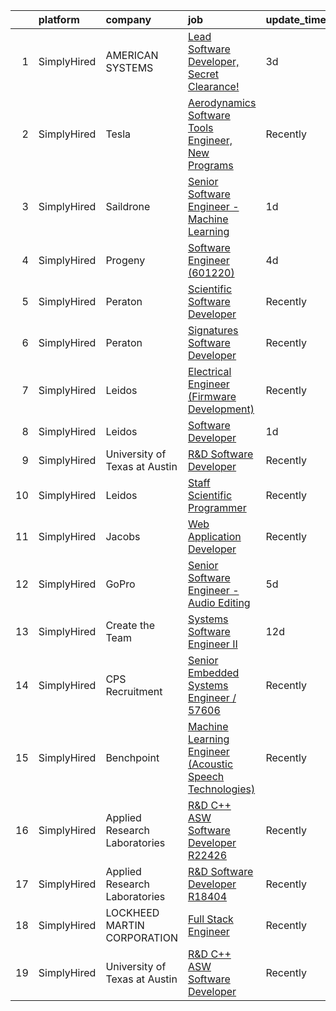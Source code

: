 

|    | platform    | company                       | job                                                                                                                                                                     | update_time   | location       |
|---:|:------------|:------------------------------|:------------------------------------------------------------------------------------------------------------------------------------------------------------------------|:--------------|:---------------|
|  1 | SimplyHired | AMERICAN SYSTEMS              | [Lead Software Developer, Secret Clearance!](https://www.simplyhired.com/job/9wtHng84371GPIrop8cma2StD_Iu4q0PpTLAcrf-5oQd7Cafdm-IQQ?q=acoustic+developer)               | 3d            | Middletown, RI |
|  2 | SimplyHired | Tesla                         | [Aerodynamics Software Tools Engineer, New Programs](https://www.simplyhired.com/job/zO8gcthxFQqgNmwD9bdYUrhRy13Ovr3XTHhU0ibGJoZo7L7tcfLxOw?q=acoustic+developer)       | Recently      | Hawthorne, CA  |
|  3 | SimplyHired | Saildrone                     | [Senior Software Engineer - Machine Learning](https://www.simplyhired.com/job/-sdK6n-s0hJQzQUw9b16U9U7Akd8oZUjwxhns0kTqzN5GNJZaZvqig?q=acoustic+developer)              | 1d            | Alameda, CA    |
|  4 | SimplyHired | Progeny                       | [Software Engineer (601220)](https://www.simplyhired.com/job/rk1SKAtBSoLD4hhGWdYcDNbqSxv4yJslJWhaHb2etLWP_uPrZsovFg?q=acoustic+developer)                               | 4d            | Manassas, VA   |
|  5 | SimplyHired | Peraton                       | [Scientific Software Developer](https://www.simplyhired.com/job/08OFivDkbuFcxr8XGi36-HuAeZOKe1-1TY7cTZaPPnnKkw2ZiXjNEg?q=acoustic+developer)                            | Recently      | Bethesda, MD   |
|  6 | SimplyHired | Peraton                       | [Signatures Software Developer](https://www.simplyhired.com/job/LAy6hx87sOPZG17JjchhFiGADN8tDUvKnbx0n74QaHK2qgHEZkU5ew?q=acoustic+developer)                            | Recently      | Bethesda, MD   |
|  7 | SimplyHired | Leidos                        | [Electrical Engineer (Firmware Development)](https://www.simplyhired.com/job/N1Affg_O9OneAKH_vtiiL3OSbwGz7n9pA8t350ddJFSjGv6Z7s2F5A?q=acoustic+developer)               | Recently      | Long Beach, MS |
|  8 | SimplyHired | Leidos                        | [Software Developer](https://www.simplyhired.com/job/iy1uF6iGkI18kOWuwCZsZQe0V-dLzyVW4c5WEJt1Pra4c2g7rwph2Q?q=acoustic+developer)                                       | 1d            | Bethesda, MD   |
|  9 | SimplyHired | University of Texas at Austin | [R&D Software Developer](https://www.simplyhired.com/job/z3l05zjTPvAwQ1MOWWWh5sNC9lqzZuq4WPTPf3GEfiJ0D1n9_G9lMg?q=acoustic+developer)                                   | Recently      | Austin, TX     |
| 10 | SimplyHired | Leidos                        | [Staff Scientific Programmer](https://www.simplyhired.com/job/5fAgrYB80u7nlB5XeO582iuLJqCjr3PCiCMwW2GwXX_hMLaMH4oBJA?q=acoustic+developer)                              | Recently      | Bethesda, MD   |
| 11 | SimplyHired | Jacobs                        | [Web Application Developer](https://www.simplyhired.com/job/R4VnVBkoHLnJvRwh8foE5Ooyt0LC6yUPVyiC2lMwWutvkz_K7GBS1g?q=acoustic+developer)                                | Recently      | Dearborn, MI   |
| 12 | SimplyHired | GoPro                         | [Senior Software Engineer - Audio Editing](https://www.simplyhired.com/job/HFyr0zIVOwiowDnjdzit-QfwrSCAVkCStxv5Vo4MuddUlvfhTf7OPg?q=acoustic+developer)                 | 5d            | San Mateo, CA  |
| 13 | SimplyHired | Create the Team               | [Systems Software Engineer II](https://www.simplyhired.com/job/uxu1JDPx0oVzD1IHH6t_p__GQtCCw7Hiex5-h6P86VKwaaZbeeZswA?q=acoustic+developer)                             | 12d           | Sacramento, CA |
| 14 | SimplyHired | CPS Recruitment               | [Senior Embedded Systems Engineer / 57606](https://www.simplyhired.com/job/Q6xf5aVs0vmThWVRUFSb6kLT0VEB1de1JpjtAm81aZ9XmpZIikriYQ?q=acoustic+developer)                 | Recently      | Amherst, NY    |
| 15 | SimplyHired | Benchpoint                    | [Machine Learning Engineer (Acoustic Speech Technologies)](https://www.simplyhired.com/job/WN2les8glfJ7AlLtOUbvi8kKBo-Wq94FBAFbTFPVVkA9OBBnxZF2pQ?q=acoustic+developer) | Recently      | Remote         |
| 16 | SimplyHired | Applied Research Laboratories | [R&D C++ ASW Software Developer R22426](https://www.simplyhired.com/job/sFarKSjj0fAB4otiPGk02YOjR4nB0ikgACR3Lcy7ciU23hJwDm4kBQ?q=acoustic+developer)                    | Recently      | Austin, TX     |
| 17 | SimplyHired | Applied Research Laboratories | [R&D Software Developer R18404](https://www.simplyhired.com/job/18r7JogS7Izy3oa7djyZB6ATgUGFV2dHxoydMg9x-T6MT0wh4XWtww?q=acoustic+developer)                            | Recently      | Austin, TX     |
| 18 | SimplyHired | LOCKHEED MARTIN CORPORATION   | [Full Stack Engineer](https://www.simplyhired.com/job/-Qi39iaa7SjpCe_-9a4eE6Cyo2dcrK8_tA7m9tVvnCrfg04iT98l_A?q=acoustic+developer)                                      | Recently      | Manassas, VA   |
| 19 | SimplyHired | University of Texas at Austin | [R&D C++ ASW Software Developer](https://www.simplyhired.com/job/pEQni4i9pOYw9IXH3I-IIZgzh2BAMODia4K5kiQKcErX1n4dTTq5gQ?q=acoustic+developer)                           | Recently      | Austin, TX     |